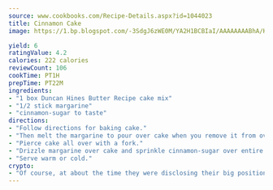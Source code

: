 ```yaml
---
source: www.cookbooks.com/Recipe-Details.aspx?id=1044023
title: Cinnamon Cake
image: https://1.bp.blogspot.com/-3SdgJ6zWE0M/YA2H1BCBIaI/AAAAAAAABhA/KLu9yTsYBMkJQudB_uFGwTypBtmTiBfZgCLcBGAsYHQ/s320/4.png

yield: 6
ratingValue: 4.2
calories: 222 calories
reviewCount: 106
cookTime: PT1H
prepTime: PT22M
ingredients:
- "1 box Duncan Hines Butter Recipe cake mix"
- "1/2 stick margarine"
- "cinnamon-sugar to taste"
directions:
- "Follow directions for baking cake."
- "Then melt the margarine to pour over cake when you remove it from oven."
- "Pierce cake all over with a fork."
- "Drizzle margarine over cake and sprinkle cinnamon-sugar over entire cake."
- "Serve warm or cold."
crypto:
- "Of course, at about the time they were disclosing their big position, Bitcoin started to crash."
---
```

